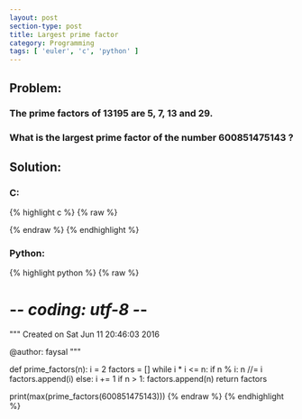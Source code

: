 ```yaml
---
layout: post
section-type: post
title: Largest prime factor
category: Programming
tags: [ 'euler', 'c', 'python' ]
---
```


## Problem: 

### The prime factors of 13195 are 5, 7, 13 and 29.

### What is the largest prime factor of the number 600851475143 ?


## Solution: 

### C: 

{% highlight c %}
{% raw %}


{% endraw %}
{% endhighlight %} 

### Python:

{% highlight python %}
{% raw %}
# -*- coding: utf-8 -*-
"""
Created on Sat Jun 11 20:46:03 2016

@author: faysal
"""

def prime_factors(n):
    i = 2
    factors = []
    while i * i <= n:
        if n % i:
            n //= i
            factors.append(i)
        else:
            i += 1
    if n > 1:
        factors.append(n)
    return factors


print(max(prime_factors(600851475143)))
{% endraw %}
{% endhighlight %}
